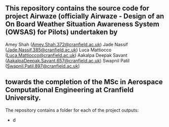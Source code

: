 
This repository contains the source code for project Airwaze (officially Airwaze - Design of an On Board Weather Situation Awareness System (OWSAS) for Pilots) undertaken by
-
Amey Shah (Amey.Shah.372@cranfield.ac.uk)
Jade Nassif (Jade.Nassif.385@cranfield.ac.uk)
Luca Mattiocco (Luca.Mattiocco@cranfield.ac.uk)
Aakalpa Deepak Savant (AakalpaDeepak.Savant.657@cranfield.ac.uk)
Swapnil Patil (Swapnil.Patil.897@cranfield.ac.uk)

towards the completion of the MSc in Aerospace Computational Engineering at Cranfield University.
-
The repository contains a folder for each of the project outputs:
* d
